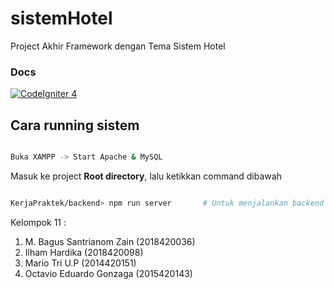 # sistemHotel
Project Akhir Framework dengan Tema Sistem Hotel

### Docs
[![CodeIgniter 4](https://cdn1.iconfinder.com/data/icons/logos-3/304/codeigniter-256.png)](https://codeigniter.com/user_guide/intro/index.html)

## Cara running sistem
```sh

Buka XAMPP -> Start Apache & MySQL

```
Masuk ke project **Root directory**, lalu ketikkan command dibawah
```sh

KerjaPraktek/backend> npm run server       # Untuk menjalankan backend server dengan nodemon

```

Kelompok 11 :
1. M. Bagus Santrianom Zain (2018420036)
2. Ilham Hardika (2018420098)
3. Mario Tri U.P (2014420151)
4. Octavio Eduardo Gonzaga (2015420143)
